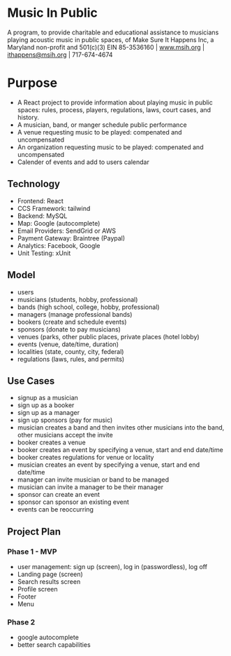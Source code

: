 # Music In Public
A program, to provide charitable and educational assistance to musicians playing acoustic music in public spaces, of Make Sure It Happens Inc, a Maryland non-profit and 501(c)(3) EIN 85-3536160 | www.msih.org | ithappens@msih.org | 717-674-4674

# Purpose
- A React project to provide information about playing music in public spaces: rules, process, players, regulations, laws, court cases, and history. 
- A musician, band, or manger schedule public performance
- A venue requesting music to be played: compenated and uncompensated
- An organization requesting music to be played: compenated and uncompensated
- Calender of events and add to users calendar

## Technology
- Frontend: React
- CCS Framework: tailwind
- Backend: MySQL
- Map: Google (autocomplete)
- Email Providers: SendGrid or AWS
- Payment Gateway: Braintree (Paypal)
- Analytics: Facebook, Google
- Unit Testing: xUnit

## Model
- users
- musicians (students, hobby, professional)
- bands (high school, college, hobby, professional)
- managers (manage professional bands)
- bookers (create and schedule events)
- sponsors (donate to pay musicians)
- venues (parks, other public places, private places (hotel lobby)
- events (venue, date/time, duration)
- localities (state, county, city, federal)
- regulations (laws, rules, and permits)


## Use Cases
- signup as a musician
- sign up as a booker
- sign up as a manager
- sign up sponsors (pay for music)
- musician creates a band and then invites other musicians into the band, other musicians accept the invite
- booker creates a venue
- booker creates an event by specifying a venue, start and end date/time
- booker creates regulations for venue or locality
- musician creates an event by specifying a venue, start and end date/time
- manager can invite musician or band to be managed
- musician can invite a manager to be their manager
- sponsor can create an event
- sponsor can sponsor an existing event
- events can be reoccurring

## Project Plan

### Phase 1 - MVP

- user management: sign up (screen), log in (passwordless), log off
- Landing page (screen)
- Search results screen
- Profile screen
- Footer
- Menu  

### Phase 2

- google autocomplete
- better search capabilities
